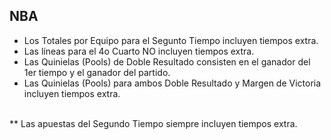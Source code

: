 ## NBA

- Los Totales por Equipo para el Segunto Tiempo incluyen tiempos extra.
- Las líneas para el 4o Cuarto NO incluyen tiempos extra.
- Las Quinielas (Pools) de Doble Resultado consisten en el ganador del 1er tiempo y el ganador del partido.
- Las Quinielas (Pools) para ambos Doble Resultado y Margen de Victoria incluyen tiempos extra.

\
** Las apuestas del Segundo Tiempo siempre incluyen tiempos extra.

